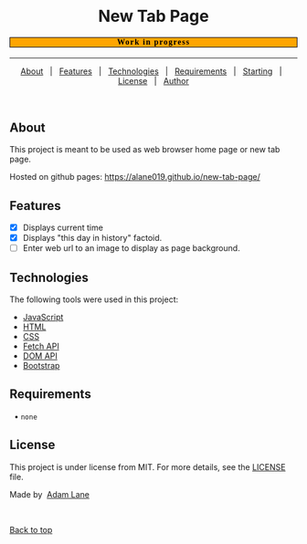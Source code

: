 <div align="center" id="top"> 
  <!-- <img src="./.github/app.gif" alt="New Tab Page" /> -->

  &#xa0;

  <!-- <a href="https://newtabpage.netlify.app">Demo</a> -->
</div>

<h1 align="center">New Tab Page</h1>

<p align="center">
  <!-- <img alt="Github top language" src="https://img.shields.io/github/languages/top/alane019/new-tab-page?color=56BEB8"> -->

<!-- <img alt="Github language count" src="https://img.shields.io/github/languages/count/alane019/new-tab-page?color=56BEB8"> -->

  <!-- <img alt="Repository size" src="https://img.shields.io/github/repo-size/alane019/new-tab-page?color=56BEB8"> -->

  <!-- <img alt="License" src="https://img.shields.io/github/license/alane019/new-tab-page?color=56BEB8">  -->

  <!-- <img alt="Github issues" src="https://img.shields.io/github/issues/alane019/new-tab-page?color=56BEB8" /> -->

  <!-- <img alt="Github forks" src="https://img.shields.io/github/forks/alane019/new-tab-page?color=56BEB8" /> -->

  <!-- <img alt="Github stars" src="https://img.shields.io/github/stars/alane019/new-tab-page?color=56BEB8" /> -->
</p>

<!-- Status -->

<h4 align="center" style="background-color: orange; color: black !important; text-shadow: 1px 1px 2px 1px; font-family: impact;
	letter-spacing: 1.5px;; border: black solid 1px"> 
Work in progress
</h4> 

<hr> 

<p align="center">
  <a href="#dart-about">About</a> &#xa0; | &#xa0; 
  <a href="#sparkles-features">Features</a> &#xa0; | &#xa0;
  <a href="#rocket-technologies">Technologies</a> &#xa0; | &#xa0;
  <a href="#white_check_mark-requirements">Requirements</a> &#xa0; | &#xa0;
  <a href="#checkered_flag-starting">Starting</a> &#xa0; | &#xa0;
  <a href="#memo-license">License</a> &#xa0; | &#xa0;
  <a href="https://github.com/alane019" target="_blank">Author</a>
</p>

<br>

##  About ##

This project is meant to be used as web browser home page or new tab page.

Hosted on github pages: https://alane019.github.io/new-tab-page/

##  Features ##

- [x]  Displays current time
- [x]  Displays "this day in history" factoid.
- [ ]  Enter web url to an image to display as page background.

##  Technologies ##

The following tools were used in this project:

- [JavaScript](https://www.ecma-international.org/task-groups/tc39-tg1/)
- [HTML](https://html.spec.whatwg.org/multipage/)
- [CSS](https://www.w3.org/Style/CSS/Overview.en.html)
- [Fetch API](https://fetch.spec.whatwg.org/)
- [DOM API](https://www.w3.org/TR/1998/REC-DOM-Level-1-19981001/)
- [Bootstrap](https://getbootstrap.com/)
	

##  Requirements ##
  • `none`
<!--

Before starting, you need to have [Git](https://git-scm.com) and [Node](https://nodejs.org/en/) installed.



## Setup ##

```bash
# Clone this project
$ git clone https://github.com/alane019/new-tab-page

# Access
$ cd new-tab-page

# Install dependencies
$ yarn

# Run the project
$ yarn start

# The server will initialize in the <http3000>
```

-->

##  License ##

This project is under license from MIT. For more details, see the [LICENSE](LICENSE.md) file.


 Made by  <a href="https://github.com/alane019" target="_blank">Adam Lane</a>

&#xa0;

<a href="#top">Back to top</a>
